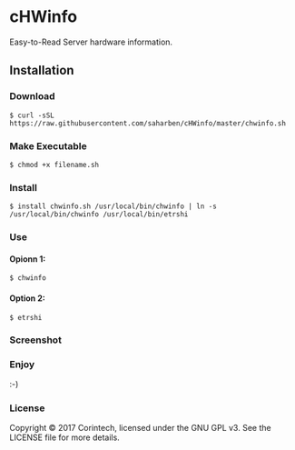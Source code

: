 # cHWinfo
Easy-to-Read Server hardware information.

## Installation

### Download
```shell
$ curl -sSL https://raw.githubusercontent.com/saharben/cHWinfo/master/chwinfo.sh
```

### Make Executable
```shell
$ chmod +x filename.sh
```

### Install
```shell
$ install chwinfo.sh /usr/local/bin/chwinfo | ln -s /usr/local/bin/chwinfo /usr/local/bin/etrshi
```

### Use

#### Opionn 1:
```shell
$ chwinfo
```

#### Option 2:
```shell
$ etrshi
```

### Screenshot


### Enjoy
:-)

### License
Copyright © 2017 Corintech, licensed under the GNU GPL v3. See the LICENSE file for more details.
